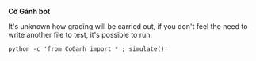 **Cờ Gánh bot**

It's unknown how grading will be carried out, if you don't feel the need to write another file to test, it's possible to run:

`python -c 'from CoGanh import * ; simulate()'`
